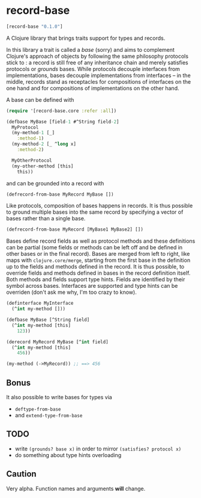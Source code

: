 # record-base

```clojure
[record-base "0.1.0"]
```

A Clojure library that brings traits support for types and records.

In this library a trait is called a *base* (sorry) and aims to complement Clojure's approach of objects by following the same philosophy protocols stick to : a record is still free of any inheritance chain and merely satisfies protocols or *grounds* bases. While protocols decouple interfaces from implementations, bases decouple implementations from interfaces – in the middle, records stand as receptacles for compositions of interfaces on the one hand and for compositions of implementations on the other hand.

A base can be defined with

```clojure
(require '[record-base.core :refer :all])

(defbase MyBase [field-1 #^String field-2]
  MyProtocol
  (my-method-1 [_]
    :method-1)
  (my-method-2 [_ ^long x]
    :method-2)

  MyOtherProtocol
  (my-other-method [this]
    this))
```

and can be grounded into a record with
```clojure
(defrecord-from-base MyRecord MyBase [])
```

Like protocols, composition of bases happens in records. It is thus possible to ground multiple bases into the same record by specifying a vector of bases rather than a single base.
```clojure
(defrecord-from-base MyRecord [MyBase1 MyBase2] [])
```

Bases define record fields as well as protocol methods and these definitions can be partial (some fields or methods can be left off and be defined in other bases or in the final record). Bases are merged from left to right, like maps with `clojure.core/merge`, starting from the first base in the definition up to the fields and methods defined in the record. It is thus possible, to override fields and methods defined in bases in the record definition itself. Both methods and fields support type hints. Fields are identified by their symbol across bases. Interfaces are supported and type hints can be overriden (don't ask me why, I'm too crazy to know).

```clojure
(definterface MyInterface
  (^int my-method []))

(defbase MyBase [^String field]
  (^int my-method [this]
    123))

(derecord MyRecord MyBase [^int field]
  (^int my-method [this]
    456))

(my-method (->MyRecord)) ;; ==> 456
```

## Bonus

It also possible to write bases for types via
- `deftype-from-base`
- and `extend-type-from-base`

## TODO

- write `(grounds? base x)` in order to mirror `(satisfies? protocol x)`
- do something about type hints overloading

## Caution

Very alpha. Function names and arguments **will** change.

